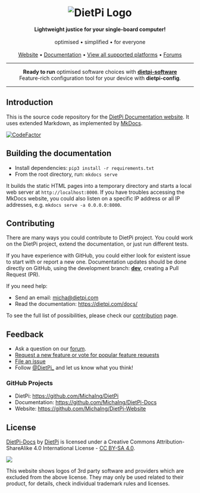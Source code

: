 <h1 align="center"><img src="https://raw.githubusercontent.com/MichaIng/DietPi-Website/master/images/dietpi-logo_180x180.png" alt="DietPi Logo"></h1>
<p align="center">
  <b>Lightweight justice for your single-board computer!</b>
  <br><br>
  optimised • simplified • for everyone
  <br><br>
  <a href="https://dietpi.com/">Website</a> • <a href="https://dietpi.com/docs/">Documentation</a> • <a href="https://dietpi.com/#download">View all supported platforms</a> • <a href="https://dietpi.com/phpbb/">Forums</a>
</p>
<hr>
<p align="center">
  <strong>Ready to run</strong> optimised software choices with <a href="https://dietpi.com/dietpi-software.html"><strong>dietpi-software</strong></a>
  <br>Feature-rich configuration tool for your device with <strong>dietpi-config</strong>.
</p>
<hr>

## Introduction

This is the source code repository for the [DietPi Documentation website](https://dietpi.com/docs/).
It uses extended Markdown, as implemented by [MkDocs](https://www.mkdocs.org/).

[![CodeFactor](https://www.codefactor.io/repository/github/michaing/dietpi-docs/badge)](https://www.codefactor.io/repository/github/michaing/dietpi-docs)

## Building the documentation

- Install dependencies: `pip3 install -r requirements.txt`
- From the root directory, run: `mkdocs serve`

It builds the static HTML pages into a temporary directory and starts a local web server at `http://localhost:8000`. If you have troubles accessing the MkDocs website, you could also listen on a specific IP address or all IP addresses, e.g. `mkdocs serve -a 0.0.0.0:8000`.

## Contributing

There are many ways you could contribute to DietPi project. You could work on the DietPi project, extend the documentation, or just run different tests.

If you have experience with GitHub, you could either look for existent issue to start with or report a new one. Documentation updates should be done directly on GitHub, using the development branch: **[dev](https://github.com/MichaIng/DietPi-Docs/tree/dev)**, creating a Pull Request (PR).

If you need help:

- Send an email: micha@dietpi.com
- Read the documentation: <https://dietpi.com/docs/>

To see the full list of possibilities, please check our [contribution](https://dietpi.com/contribute.html) page.

## Feedback

- Ask a question on our [forum](https://dietpi.com/phpbb/).
- [Request a new feature or vote for popular feature requests](https://feathub.com/MichaIng/DietPi)
- [File an issue](https://github.com/MichaIng/DietPi-Docs/issues)
- Follow [@DietPi_](https://twitter.com/DietPi_) and let us know what you think!

### GitHub Projects

- DietPi: <https://github.com/MichaIng/DietPi>
- Documentation: <https://github.com/MichaIng/DietPi-Docs>
- Website: <https://github.com/MichaIng/DietPi-Website>

## License

<a rel="cc:attributionURL" property="dct:title" href="https://dietpi.com/docs/">DietPi-Docs</a> by <a rel="cc:attributionURL dct:creator" property="cc:attributionName" href="https://dietpi.com/">DietPi</a> is licensed under a Creative Commons Attribution-ShareAlike 4.0 International License - <a rel="license" href="https://creativecommons.org/licenses/by-sa/4.0/">CC BY-SA 4.0</a>.

<a rel="license" href="https://creativecommons.org/licenses/by-sa/4.0/"><img src="https://i.creativecommons.org/l/by-sa/4.0/88x31.png"></a>

This website shows logos of 3rd party software and providers which are excluded from the above license. They may only be used related to their product, for details, check individual trademark rules and licenses.
